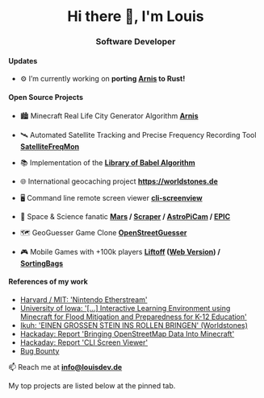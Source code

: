 <h1 align="center">Hi there 👋, I'm Louis</h1>
<h3 align="center">Software Developer</h3>

<h4>Updates</h4>

- ⚙️ I’m currently working on **porting [Arnis](https://github.com/louis-e/arnis) to Rust!**

<h4>Open Source Projects</h4>

- 🏙️ Minecraft Real Life City Generator Algorithm **[Arnis](https://github.com/louis-e/arnis)**

- 🛰 Automated Satellite Tracking and Precise Frequency Recording Tool **[SatelliteFreqMon](https://github.com/louis-e/SatelliteFreqMon)**

- 📚 Implementation of the **[Library of Babel Algorithm](https://github.com/louis-e/LibraryOfBabel-Python)**

- 🌐 International geocaching project **https://worldstones.de**

- 🖥️ Command line remote screen viewer **[cli-screenview](https://github.com/louis-e/cli-screenview)**

- 🌌 Space & Science fanatic **[Mars](https://louisdev.de/mars) / [Scraper](https://github.com/louis-e/mars-rover-camera-scraper) / [AstroPiCam](https://github.com/louis-e/astropicam) / [EPIC](https://github.com/louis-e/nasa-api-earthpolychromaticimagingcamera)**

- 🗺 GeoGuesser Game Clone **[OpenStreetGuesser](https://github.com/louis-e/OpenStreetGuesser)**

- 🎮 Mobile Games with +100k players **[Liftoff](https://play.google.com/store/apps/details?id=com.cherryfactory.liftoff) ([Web Version](https://louisdev.de/liftoff)) / [SortingBags](https://play.google.com/store/apps/details?id=com.cherryfactory.sortingbags)**

<h4>References of my work</h4>

- [Harvard / MIT: 'Nintendo Etherstream'](https://fpga.mit.edu/videos/2023/team41/report.pdf)
- [University of Iowa: '[...] Interactive Learning Environment using Minecraft for Flood Mitigation and Preparedness for K-12 Education'](https://www.researchgate.net/publication/384644535_Floodcraft_Game-based_Interactive_Learning_Environment_using_Minecraft_for_Flood_Mitigation_and_Preparedness_for_K-12_Education)
- [Ikuh: 'EINEN GROSSEN STEIN INS ROLLEN BRINGEN' (Worldstones)](https://www.kljb-eichstaett.de/ikuh/)
- [Hackaday: Report 'Bringing OpenStreetMap Data Into Minecraft'](https://hackaday.com/2024/12/30/bringing-openstreetmap-data-into-minecraft/)
- [Hackaday: Report 'CLI Screen Viewer'](https://hackaday.com/2022/05/31/remote-screen-viewer-is-text-only)
- [Bug Bounty](https://hackerone.com/louis-e/badges?type=user)


📫 Reach me at **info@louisdev.de**

My top projects are listed below at the pinned tab.

